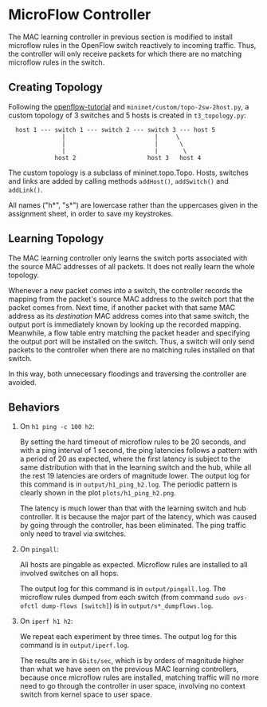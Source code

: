 # MicroFlow Controller

The MAC learning controller in previous section is modified to install microflow rules in the OpenFlow switch reactively to incoming traffic. Thus, the controller will only receive packets for which there are no matching microflow rules in the switch.

## Creating Topology

Following the [openflow-tutorial](https://github.com/mininet/openflow-tutorial/wiki/Router-Exercise) and `mininet/custom/topo-2sw-2host.py`, a custom topology of 3 switches and 5 hosts is created in `t3_topology.py`:

```
  host 1 --- switch 1 --- switch 2 --- switch 3 --- host 5
               |                         |     \
               |                         |      \
               |                         |       \
             host 2                    host 3   host 4
```

The custom topology is a subclass of mininet.topo.Topo. Hosts, switches and links are added by calling methods `addHost()`, `addSwitch()` and `addLink()`.

All names ("h\*", "s\*") are lowercase rather than the uppercases given in the assignment sheet, in order to save my keystrokes.

## Learning Topology

The MAC learning controller only learns the switch ports associated with the source MAC addresses of all packets. It does not really learn the whole topology.

Whenever a new packet comes into a switch, the controller records the mapping from the packet's source MAC address to the switch port that the packet comes from. Next time, if another packet with that same MAC address as its *destination* MAC address comes into that same switch, the output port is immediately known by looking up the recorded mapping. Meanwhile, a flow table entry matching the packet header and specifying the output port will be installed on the switch. Thus, a switch will only send packets to the controller when there are no matching rules installed on that switch.

In this way, both unnecessary floodings and traversing the controller are avoided.

## Behaviors

1. On `h1 ping -c 100 h2`:

   By setting the hard timeout of microflow rules to be 20 seconds, and with a ping interval of 1 second, the ping latencies follows a pattern with a period of 20 as expected, where the first latency is subject to the same distribution with that in the learning switch and the hub, while all the rest 19 latencies are orders of magnitude lower. The output log for this command is in `output/h1_ping_h2.log`. The periodic pattern is clearly shown in the plot `plots/h1_ping_h2.png`.

    The latency is much lower than that with the learning switch and hub controller. It is because the major part of the latency, which was caused by going through the controller, has been eliminated. The ping traffic only need to travel via switches.
    
2. On `pingall`:
 
    All hosts are pingable as expected. Microflow rules are installed to all involved switches on all hops.

    The output log for this command is in `output/pingall.log`. The microflow rules dumped from each switch (from command `sudo ovs-ofctl dump-flows [switch]`) is in `output/s*_dumpflows.log`.

3. On `iperf h1 h2`:
 
    We repeat each experiment by three times. The output log for this command is in `output/iperf.log`. 

    The results are in `Gbits/sec`, which is by orders of magnitude higher than what we have seen on the previous MAC learning controllers, because once microflow rules are installed, matching traffic will no more need to go through the controller in user space, involving no context switch from kernel space to user space.

